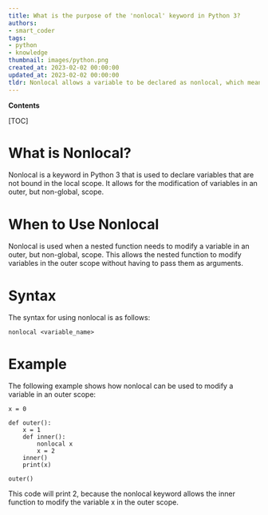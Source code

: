 ```yaml
---
title: What is the purpose of the 'nonlocal' keyword in Python 3?
authors:
- smart_coder
tags:
- python
- knowledge
thumbnail: images/python.png
created_at: 2023-02-02 00:00:00
updated_at: 2023-02-02 00:00:00
tldr: Nonlocal allows a variable to be declared as nonlocal, which means it can be accessed and modified outside of the current scope.
---
```


**Contents**

[TOC]

# What is Nonlocal?
Nonlocal is a keyword in Python 3 that is used to declare variables that are not bound in the local scope. It allows for the modification of variables in an outer, but non-global, scope.

# When to Use Nonlocal
Nonlocal is used when a nested function needs to modify a variable in an outer, but non-global, scope. This allows the nested function to modify variables in the outer scope without having to pass them as arguments.

# Syntax
The syntax for using nonlocal is as follows:
```
nonlocal <variable_name>
```

# Example
The following example shows how nonlocal can be used to modify a variable in an outer scope:
```
x = 0

def outer():
    x = 1
    def inner():
        nonlocal x
        x = 2
    inner()
    print(x)

outer()
```
This code will print 2, because the nonlocal keyword allows the inner function to modify the variable x in the outer scope.
